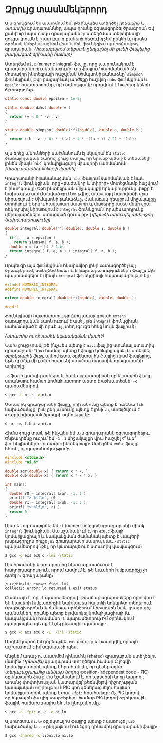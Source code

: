 # Զրույց տասնմեկերորդ

Այս զրույցում ես պատմում եմ, թե ինչպես ստեղծել _դինամիկ_ և _ստատիկ_ գրադարաններ, ապա դրանք օգտագործել ծրագրում։ Եվ քանի որ նպատակս գրադարաններ ստեղծման տեխնիկայի ցուցադրումն է, շատ բարդ բաների հետևից չեմ ընկնի և որպես օրինակ կներկայացնեմ միայն մեկ ֆունկցիա պարունակող գրադարան։ _{հետագայում տեքստն ընդլայնել մի քանի ֆայլերից բաղկացած օրինակի համար}_

Ստեղծեմ `ni.c` (numeric integral) ֆայլը, որը պարունակում է գրադարանի իրականացումը։ Այս ֆայլում սահմանված են մոտավոր ինտեգրալի հաշվման Սիմպսոնի բանաձևը՝ `simpson` ֆունկցիան, թվի բացարձակ արժեքը հաշվող `dabs` ֆունկցիան և `epsilon` հաստատունը, որի օգնությամբ որոշվում է հաշվարկների ճշտությունը։

```c
static const double epsilon = 1e-5;

static double dabs( double v )
{
  return (v < 0 ? -v : v);
}

static double simpson( double(*f)(double), double a, double b )
{
  return ((b - a) / 6) * (f(a) + 4 * f((a + b) / 2) + f(b));
}
```

Այս երեք անունների սահմանումն էլ սկսվում են `static` ծառայողական բառով՝ ցույց տալու, որ նրանք պետք է տեսանելի լինեն միայն `ni.c՝ կոմպիլյացվող միավորի սահմանում։ _{մանրամասներ linker-ի մասին}_

Գրադարանի իրականացման `ni.c` ֆայլում սահմանված է նաև `integral` ֆունկցիան, որը «բաժանիր և տիրիր» մոտեցմամբ հաշվում է ինտեգրալը։ Եթե ինտեգրման միջակայքի երկարությունը փոքր է նախապես սահմանված `epsilon` թվից, ապա այդ հատվածի վրա կիրառվում է Սիմպսոնի բանաձևը։ Հակառակ դեպքում միջակայքը տրոհվում է երկու հավասար մասերի և մասերից ամեն մեկի վրա ռեկուրսիվ կիրառվում է `integral` ֆունկցիան՝ որպես արդյունք վերադարձնելով ստացված գումարը։ _{վերաձևակերպել անհաջող նախադասությունը}_

```c
double integral( double(*f)(double), double a, double b )
{
  if( b - a < epsilon )
    return simpson( f, a, b );
  double m = (a + b) / 2.0;
  return integral( f, a, m ) + integral( f, m, b );
}
```

Որպեսզի այս ֆունկցիան հնարավոր լինի օգտագործել այլ ծրագրերում, ստեղծեմ նաև `ni.h` հայտարարությունների ֆայլը։ Այն պարունակելու է միայն `integral` ֆունկցիայի հայտարարությունը։

```c
#ifndef NUMERIC_INTEGRAL
#define NUMERIC_INTEGRAL

extern double integral( double(*)(double), double, double );

#endif
```

Ֆունկցիայի հայտարարությունից առաջ գրված `extern` ծառայողական բառն ուզում է ասել, թե `integral` ֆունկցիան սահմանված է մի որևէ այլ տեղ (գուցե հենց նույն ֆայլում)։

_{ստատիկ ու դինամիկ կապակցման մասին}_

Նախ ցույց տամ, թե ինչպես պետք է `ni.c` ֆայլից ստանալ ստատիկ գրադարան։ Դրա համար պետք է ֆայլը կոմպիլյացնել և ստեղծել _օբյեկտային ֆայլ_, այնուհետև օբյեկտային ֆայլից (կամ ֆայլերից, եթե դրանք մի քանի հատ են) ստանալ ստատիկ գրադարանի արխիվը։

`.c` ֆայլը կոմպիլյացնելու և համապատասխան օբյեկտային ֆայլը ստանալու համար կոմպիլյատորը պետք է աշխատեցնել `-c` պարամետրով։

```bash
$ gcc -c ni.c -o ni.o
```

Ստատիկ գրադարանի ֆայլը, որի անունը պետք է ունենա `lib` նախածանցը, իսկ ընդլայնումը պետք է լինի `.a`, ստեղծվում է `ar`արխիվացման ծրագրի օգնությամբ։

```bash
$ ar rcs libni.a ni.o
```

Հիմա ցույց տամ, թե ինչպես եմ այս գրադարանն օգտագործելու։ Ենթադրենք ուզում եմ `-1..1` միջակայքի վրա հաշվել _x²_ և _x³_ ֆունկցիաների մոտավոր ինտեգրալը։ Ստեղծեմ `ex0.c` ֆայլը հետևյալ պարունակությամբ։

```c
#include <stdio.h>
#include "ni.h"

double sqr(double x) { return x * x; }
double cub(double x) { return x * x * x; }

int main()
{
  double r0 = integral( &sqr, -1, 1 );
  printf( "> %lf\n", r0 );
  double r1 = integral( &cub, -1, 1 );
  printf( "> %lf\n", r1 );
  return 0;
}
```

Այստեղ օգտագործել եմ `ni` (numeric integral) գրադարանի միակ `integral` ֆունկցիան։ Սա նշանակում է, որ `ex0.c` ֆայլի կոմպիլյացիայի և կապակցման ժամանակ պետք է կապերի խմբագրիչին հուշել `ni` գրադարանի մասին, նաև `-static` պարամետրով նշել, որ կատարվելու է ստատիկ կապակցում։

```bash
$ gcc -o exs ex0.c -lni -static
```

Այս հրամանի կատարումից հետո արտածվում է հաղորդագրություն, որում ասվում է, թե կապերի խմբագրիչը չի գտել `ni` գրադարանը։

```
/usr/bin/ld: cannot find -lni
collect2: error: ld returned 1 exit status
```

Բանն այն է, որ `-l` պարամետրով նշված գրադարանները որոնվում են կապերի խմբագրիչին նախապես հայտնի կոնկրետ տեղերում։ Որպեսզի որոնման ճանապարհներում ներառվեն նաև լրացուցիչ պանակներ, դրանք պետք է թվարկել կոմպիլյացիայի (և կապակցման) հրամանի `-L` պարամետրով։ Իմ օրինակում պարզապես պետք է նշել ընթացիկ պանակը։

```bash
$ gcc -o exs ex0.c -Լ․ -lni -static
```

Արդեն կարող եմ գործարկել `exs` մոդուլը և համոզվել, որ այն աշխատում է իմ սպասածի պես։

Անցնեմ առաջ ու պատմեմ դինամիկ (shared) գրադարան ստեղծելու մասին։ *Դինամիկ* գրադարան ստեղծելու համար C լեզվի կոմպիլյատորին պետք է հրահանգել, որ գեներացնի *տեղաբաշխումից անկախ կոդով* (position-independent code - PIC) օբյեկտային ֆայլ։ Սա նշանակում է, որ այդպիսի կոդը կարող է առանց փոփոխության կատարվել՝ բեռնվելով հիշողության կամայական տիրույթում։ PIC կոդ գեներացնելու համար կոմպիլյատորին պետք է տալ `-fpic` հրահանգը։ Ոչ PIC կոդով օբյեկտային ֆայլից տարբերելու համար PIC կոդով օբյեկտային ֆայլին հաճախ տալիս են `.lo` ընդլայնումը։

```bash
$ gcc -c -fpic ni.c -o ni.lo
```

Այնուհետև `ni.lo` օբյեկտային ֆայլից պետք է կառուցել `lib` նախածանց և `.so` ընդլայնում ունեցող դինամիկ գրադարանի ֆայլը։

```bash
$ gcc -shared -o libni.so ni.lo
```




